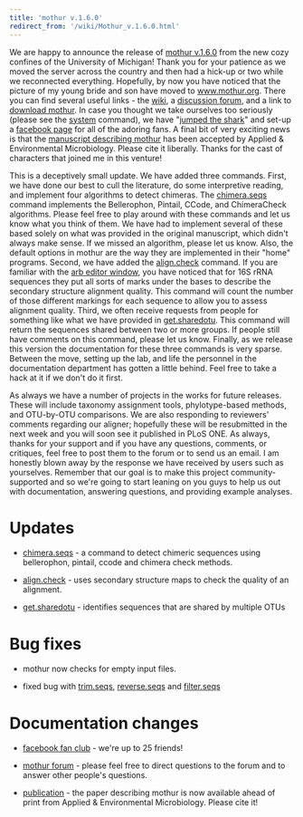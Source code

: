 ```yaml
---
title: 'mothur v.1.6.0'
redirect_from: '/wiki/Mothur_v.1.6.0.html'
---
```

We are happy to announce the release of [mothur
v.1.6.0](mothur_v.1.6.0) from the new cozy confines of the
University of Michigan! Thank you for your patience as we moved the
server across the country and then had a hick-up or two while we
reconnected everything. Hopefully, by now you have noticed that the
picture of my young bride and son have moved to www.mothur.org. There
you can find several useful links - the [ wiki](Main_Page), a
[discussion forum](https://www.mothur.org/forum), and a link to [download
mothur](download_mothur). In case you thought we take
ourselves too seriously (please see the [system](system)
command), we have "[jumped the
shark](wikipedia:Jumping_the_shark)" and set-up a [facebook
page](https://www.facebook.com/pages/mothur/133966409231) for all of the
adoring fans. A final bit of very exciting news is that the [manuscript
describing
mothur](https://aem.asm.org/cgi/content/abstract/AEM.01541-09v1) has been
accepted by Applied & Environmental Microbiology. Please cite it
liberally. Thanks for the cast of characters that joined me in this
venture!

This is a deceptively small update. We have added three commands. First,
we have done our best to cull the literature, do some interpretive
reading, and implement four algorithms to detect chimeras. The
[chimera.seqs](chimera.seqs) command implements the
Bellerophon, Pintail, CCode, and ChimeraCheck algorithms. Please feel
free to play around with these commands and let us know what you think
of them. We have had to implement several of these based solely on what
was provided in the original manuscript, which didn't always make
sense. If we missed an algorithm, please let us know. Also, the default
options in mothur are the way they are implemented in their "home"
programs. Second, we have added the
[align.check](align.check) command. If you are familiar with
the [arb editor window](https://www.arb-home.de), you have noticed that
for 16S rRNA sequences they put all sorts of marks under the bases to
describe the secondary structure alignment quality. This command will
count the number of those different markings for each sequence to allow
you to assess alignment quality. Third, we often receive requests from
people for something like what we have provided in
[get.sharedotu](get.sharedotu). This command will return the
sequences shared between two or more groups. If people still have
comments on this command, please let us know. Finally, as we release
this version the documentation for these three commands is very sparse.
Between the move, setting up the lab, and life the personnel in the
documentation department has gotten a little behind. Feel free to take a
hack at it if we don't do it first.

As always we have a number of projects in the works for future releases.
These will include taxonomy assignment tools, phylotype-based methods,
and OTU-by-OTU comparisons. We are also responding to reviewers'
comments regarding our aligner; hopefully these will be resubmitted in
the next week and you will soon see it published in PLoS ONE. As always,
thanks for your support and if you have any questions, comments, or
critiques, feel free to post them to the forum or to send us an email. I
am honestly blown away by the response we have received by users such as
yourselves. Remember that our goal is to make this project
community-supported and so we're going to start leaning on you guys to
help us out with documentation, answering questions, and providing
example analyses.

Updates
=======

-   [chimera.seqs](chimera.seqs) - a command to detect
    chimeric sequences using bellerophon, pintail, ccode and chimera
    check methods.

<!-- -->

-   [align.check](align.check) - uses secondary structure
    maps to check the quality of an alignment.

<!-- -->

-   [get.sharedotu](get.sharedotu) - identifies sequences
    that are shared by multiple OTUs

Bug fixes
=========

-   mothur now checks for empty input files.

<!-- -->

-   fixed bug with [trim.seqs](trim.seqs),
    [reverse.seqs](reverse.seqs) and
    [filter.seqs](filter.seqs)

Documentation changes
=====================

-   [facebook fan
    club](https://www.facebook.com/pages/mothur/133966409231) - we're up
    to 25 friends!

<!-- -->

-   [mothur forum](https://www.mothur.org/forum) - please feel free to
    direct questions to the forum and to answer other people's
    questions.

<!-- -->

-   [publication](https://aem.asm.org/cgi/content/abstract/AEM.01541-09v1) -
    the paper describing mothur is now available ahead of print from
    Applied & Environmental Microbiology. Please cite it!
